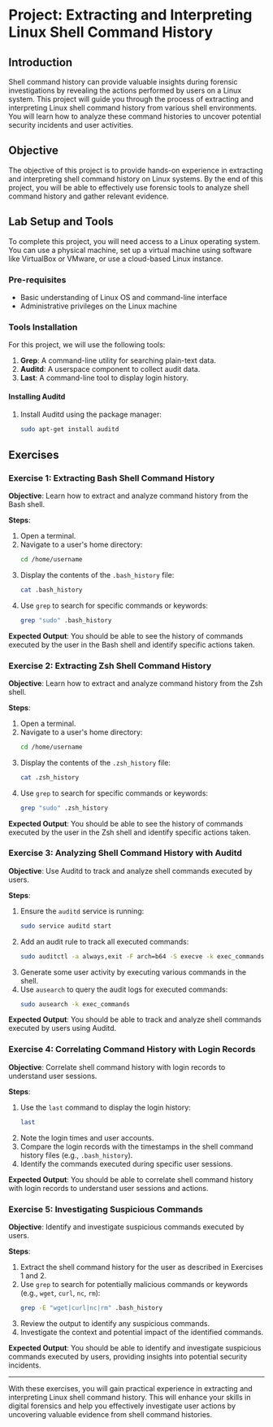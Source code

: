 # Project: Extracting and Interpreting Linux Shell Command History

## Introduction
Shell command history can provide valuable insights during forensic investigations by revealing the actions performed by users on a Linux system. This project will guide you through the process of extracting and interpreting Linux shell command history from various shell environments. You will learn how to analyze these command histories to uncover potential security incidents and user activities.

## Objective
The objective of this project is to provide hands-on experience in extracting and interpreting shell command history on Linux systems. By the end of this project, you will be able to effectively use forensic tools to analyze shell command history and gather relevant evidence.

## Lab Setup and Tools
To complete this project, you will need access to a Linux operating system. You can use a physical machine, set up a virtual machine using software like VirtualBox or VMware, or use a cloud-based Linux instance.

### Pre-requisites
- Basic understanding of Linux OS and command-line interface
- Administrative privileges on the Linux machine

### Tools Installation
For this project, we will use the following tools:
1. **Grep**: A command-line utility for searching plain-text data.
2. **Auditd**: A userspace component to collect audit data.
3. **Last**: A command-line tool to display login history.

#### Installing Auditd
1. Install Auditd using the package manager:
    ```bash
    sudo apt-get install auditd
    ```

## Exercises

### Exercise 1: Extracting Bash Shell Command History
**Objective**: Learn how to extract and analyze command history from the Bash shell.

**Steps**:
1. Open a terminal.
2. Navigate to a user's home directory:
    ```bash
    cd /home/username
    ```
3. Display the contents of the `.bash_history` file:
    ```bash
    cat .bash_history
    ```
4. Use `grep` to search for specific commands or keywords:
    ```bash
    grep "sudo" .bash_history
    ```

**Expected Output**: You should be able to see the history of commands executed by the user in the Bash shell and identify specific actions taken.

### Exercise 2: Extracting Zsh Shell Command History
**Objective**: Learn how to extract and analyze command history from the Zsh shell.

**Steps**:
1. Open a terminal.
2. Navigate to a user's home directory:
    ```bash
    cd /home/username
    ```
3. Display the contents of the `.zsh_history` file:
    ```bash
    cat .zsh_history
    ```
4. Use `grep` to search for specific commands or keywords:
    ```bash
    grep "sudo" .zsh_history
    ```

**Expected Output**: You should be able to see the history of commands executed by the user in the Zsh shell and identify specific actions taken.

### Exercise 3: Analyzing Shell Command History with Auditd
**Objective**: Use Auditd to track and analyze shell commands executed by users.

**Steps**:
1. Ensure the `auditd` service is running:
    ```bash
    sudo service auditd start
    ```
2. Add an audit rule to track all executed commands:
    ```bash
    sudo auditctl -a always,exit -F arch=b64 -S execve -k exec_commands
    ```
3. Generate some user activity by executing various commands in the shell.
4. Use `ausearch` to query the audit logs for executed commands:
    ```bash
    sudo ausearch -k exec_commands
    ```

**Expected Output**: You should be able to track and analyze shell commands executed by users using Auditd.

### Exercise 4: Correlating Command History with Login Records
**Objective**: Correlate shell command history with login records to understand user sessions.

**Steps**:
1. Use the `last` command to display the login history:
    ```bash
    last
    ```
2. Note the login times and user accounts.
3. Compare the login records with the timestamps in the shell command history files (e.g., `.bash_history`).
4. Identify the commands executed during specific user sessions.

**Expected Output**: You should be able to correlate shell command history with login records to understand user sessions and actions.

### Exercise 5: Investigating Suspicious Commands
**Objective**: Identify and investigate suspicious commands executed by users.

**Steps**:
1. Extract the shell command history for the user as described in Exercises 1 and 2.
2. Use `grep` to search for potentially malicious commands or keywords (e.g., `wget`, `curl`, `nc`, `rm`):
    ```bash
    grep -E "wget|curl|nc|rm" .bash_history
    ```
3. Review the output to identify any suspicious commands.
4. Investigate the context and potential impact of the identified commands.

**Expected Output**: You should be able to identify and investigate suspicious commands executed by users, providing insights into potential security incidents.

---

With these exercises, you will gain practical experience in extracting and interpreting Linux shell command history. This will enhance your skills in digital forensics and help you effectively investigate user actions by uncovering valuable evidence from shell command histories.
